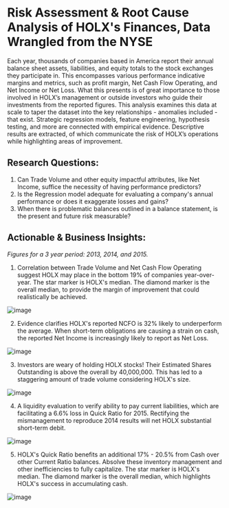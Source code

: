 # Risk Assessment & Root Cause Analysis of HOLX's Finances, Data Wrangled from the NYSE
Each year, thousands of companies based in America report their annual balance sheet assets, liabilities, and equity totals to the stock exchanges they participate in. This encompasses various performance indicative margins and metrics, such as profit margin, Net Cash Flow Operating, and Net Income or Net Loss. What this presents is of great importance to those involved in HOLX’s management or outside investors who guide their investments from the reported figures. This analysis examines this data at scale to taper the dataset into the key relationships - anomalies included - that exist. Strategic regression models, feature engineering, hypothesis testing, and more are connected with empirical evidence. Descriptive results are extracted, of which communicate the risk of HOLX’s operations while highlighting areas of improvement.

## Research Questions:
1. Can Trade Volume and other equity impactful attributes, like Net Income, suffice the necessity of having performance predictors?
2. Is the Regression model adequate for evaluating a company's annual performance or does it exaggerate losses and gains?
3. When there is problematic balances outlined in a balance statement, is the present and future risk measurable?

## Actionable & Business Insights:
*Figures for a 3 year period: 2013, 2014, and 2015.*
1. Correlation between Trade Volume and Net Cash Flow Operating suggest HOLX may place in the bottom 19% of companies year-over-year. The star marker is HOLX's median. The diamond marker is the overall median, to provide the margin of improvement that could realistically be achieved.

![image](https://github.com/kinsiv/RiskAssessment_RootCause_Finances/assets/89998643/3765d0ea-14a7-447e-8c41-8e8dc6c1dfe1)



2. Evidence clarifies HOLX's reported NCFO is 32% likely to underperform the average. When short-term obligations are causing a strain on cash, the reported Net Income is increasingly likely to report as Net Loss.

![image](https://github.com/kinsiv/RiskAssessment_RootCause_Finances/assets/89998643/d170a199-5cb1-4562-b44e-cffafc8171f5)



3. Investors are weary of holding HOLX stocks! Their Estimated Shares Outstanding is above the overall by 40,000,000. This has led to a staggering amount of trade volume considering HOLX's size.

![image](https://github.com/kinsiv/RiskAssessment_RootCause_Finances/assets/89998643/b1e50ca3-905a-4891-a04b-53977750c485)



4. A liquidity evaluation to verify ability to pay current liabilities, which are facilitating a 6.6% loss in Quick Ratio for 2015. Rectifying the mismanagement to reproduce 2014 results will net HOLX substantial short-term debit.

![image](https://github.com/kinsiv/RiskAssessment_RootCause_Finances/assets/89998643/73c7ce17-cb21-4d43-955f-954940f2fbfd)



5. HOLX's Quick Ratio benefits an additional 17% - 20.5% from Cash over other Current Ratio balances. Absolve these inventory management and other inefficiencies to fully capitalize. The star marker is HOLX's median. The diamond marker is the overall median, which highlights HOLX's success in accumulating cash.

![image](https://github.com/kinsiv/RiskAssessment_RootCause_Finances/assets/89998643/f2af5b45-6e99-4085-ade7-9364c00148a9)
